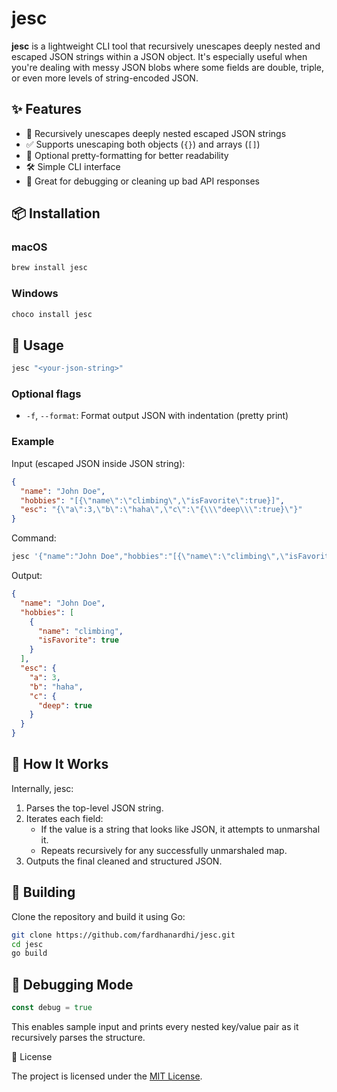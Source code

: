 # jesc

**jesc** is a lightweight CLI tool that recursively unescapes deeply nested and escaped JSON strings within a JSON object. It's especially useful when you're dealing with messy JSON blobs where some fields are double, triple, or even more levels of string-encoded JSON.

## ✨ Features

- 🔄 Recursively unescapes deeply nested escaped JSON strings
- ✅ Supports unescaping both objects (`{}`) and arrays (`[]`)
- 🧪 Optional pretty-formatting for better readability
- 🛠️ Simple CLI interface
- 🐛 Great for debugging or cleaning up bad API responses

## 📦 Installation

### macOS

```bash
brew install jesc
```

### Windows

```bash
choco install jesc
```


## 🚀 Usage

```bash
jesc "<your-json-string>"
```

### Optional flags

- `-f`, `--format`: Format output JSON with indentation (pretty print)

### Example

Input (escaped JSON inside JSON string):

```json
{
  "name": "John Doe",
  "hobbies": "[{\"name\":\"climbing\",\"isFavorite\":true}]",
  "esc": "{\"a\":3,\"b\":\"haha\",\"c\":\"{\\\"deep\\\":true}\"}"
}
```

Command:

```bash
jesc '{"name":"John Doe","hobbies":"[{\"name\":\"climbing\",\"isFavorite\":true}]","esc":"{\"a\":3,\"b\":\"haha\",\"c\":\"{\\\"deep\\\":true}\"}"}' --format
```

Output:

```json
{
  "name": "John Doe",
  "hobbies": [
    {
      "name": "climbing",
      "isFavorite": true
    }
  ],
  "esc": {
    "a": 3,
    "b": "haha",
    "c": {
      "deep": true
    }
  }
}

```

## 🧠 How It Works

Internally, jesc:
1. Parses the top-level JSON string.
2. Iterates each field:
    - If the value is a string that looks like JSON, it attempts to unmarshal it.
    - Repeats recursively for any successfully unmarshaled map.
3. Outputs the final cleaned and structured JSON.

## 🔨 Building

Clone the repository and build it using Go:

```bash
git clone https://github.com/fardhanardhi/jesc.git
cd jesc
go build
```

## 🐞 Debugging Mode

```go
const debug = true
```

This enables sample input and prints every nested key/value pair as it recursively parses the structure.

📄 License

The project is licensed under the [MIT License](https://github.com/fardhanardhi/jesc/blob/main/LICENSE).